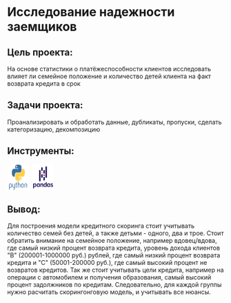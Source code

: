 # Исследование надежности заемщиков
## Цель проекта: 
На основе статистики о платёжеспособности клиентов исследовать влияет ли семейное положение и количество детей клиента на факт возврата кредита в срок
## Задачи проекта: 
Проанализировать и обработать данные, дубликаты, пропуски, сделать категоризацию, декомпозицию
## Инструменты:
<div>
  <img src="https://github.com/devicons/devicon/blob/master/icons/python/python-original-wordmark.svg" title="React" alt="React" width="50" height="60"/>&nbsp;
  <img src="https://github.com/devicons/devicon/blob/master/icons/pandas/pandas-original-wordmark.svg" title="React" alt="React" width="50" height="60"/>&nbsp;
</div>

## Вывод:
Для построения модели кредитного скоринга стоит учитывать количество семей без детей, а также детьми - одного, два и трое. Стоит обратить внимание на семейное положение, например вдовец/вдова, где самый низкий процент возврата кредита, уровень дохода клиентов "В" (200001-1000000 руб.) рублей, где самый низкий процент возврата кредита и "С" (50001-200000 руб.), где самый высокий процент не возвратов кредитов. Так же стоит учитывать цели кредита, например на операции с автомобилем и получения образования, самый высокий процент задолжников по кредитам. Следовательно, для каждой группы нужно расчитать скорингонговую модель, и учитывать все нюансы.
